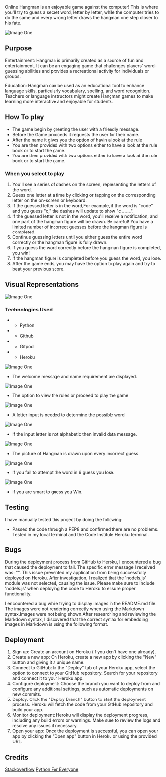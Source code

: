 Online Hangman is an enjoyable game against the computer! This is where you'll try to guess a secret word, letter by letter, while the computer tries to do the same and every wrong letter draws the  hangman one step closer to his fate. 
 
 ![Image One](assets/images/image_two.png)
 
 ## Purpose 
 
Entertainment: Hangman is primarily created as a source of fun and entertainment. It can be an engaging game that challenges players' word-guessing abilities and provides a recreational activity for individuals or groups.

Education: Hangman can be used as an educational tool to enhance language skills, particularly vocabulary, spelling, and word recognition. Teachers or language instructors might create Hangman games to make learning more interactive and enjoyable for students.
 
## How To play

* The game begin by greeting the user with a friendly message.
* Before the Game procceds it requests the user for their name.
* After the name it gives you the option of havin a look at the rule
* You are then provided with two options either to have a look at the rule book or  to start the game.
* You are then provided with two options either to have a look at the rule book or  to start the game.

  
### When you select to play 
1. You'll see a series of dashes on the screen, representing the letters of the word.
2. Guess one letter at a time by clicking or tapping on the corresponding letter on the on-screen or keyboard.
3. If the guessed letter is in the word,For example, if the word is "code" and you guess "c," the dashes will update to show "c _ _ _".
4. If the guessed letter is not in the word, you'll receive a notification, and one part of the hangman figure will be drawn. Be careful! You have a limited number of incorrect guesses before the hangman figure is completed.
6. Continue guessing letters until you either guess the entire word correctly or the hangman figure is fully drawn.
7. If you guess the word correctly before the hangman figure is completed, you win!
8. If the hangman figure is completed before you guess the word, you lose.
9. After the game ends, you may have the option to play again and try to beat your previous score.

   
## Visual Representations

![Image One](assets/images/image_one.png)

### Technologies Used
* * Python
* * Github
* * Gitpod
* * Heroku
 
  
![Image One](assets/images/image_three.png)
* The welcome message and name requirement are displayed.
  
 ![Image One](assets/images/image_eight.png)
* The option to view the rules or proceed to play the game
  
![Image One](assets/images/image_six.png)
* A letter input is needed to determine the possible word
  
![Image One](assets/images/image_eight.png)
* If the input letter is not alphabetic then invalid data message.
  
![Image One](assets/images/image_five.png)
* The picture of Hangman is drawn upon every incorrect guess.
  
![Image One](assets/images/image_four.png)
* If you fail to attempt the word in 6 guess you lose.

![Image One](assets/images/image_nine.png)
* If you are smart to guess you Win.


 ## Testing

 
 I have manually tested this project by doing the following:
* Passed the code through a PEP8 and confirmed there are no problems.
Tested in my local terminal and the Code Institute Heroku terminal.

## Bugs

During the deployment process from GitHub to Heroku, I encountered a bug that caused the deployment to fail. The specific error message I received was: "<insert error message>". This issue prevented my application from being successfully deployed on Heroku.
After investigation, I realized that the 'nodels.js' module was not selected, causing the issue. Please make sure to include 'nodels.js' when deploying the code to Heroku to ensure proper functionality.

I encountered a bug while trying to display images in the README.md file. The images were not rendering correctly when using the Markdown syntax.Images were not being shown.After researching and reviewing the Markdown syntax, I discovered that the correct syntax for embedding images in Markdown is using the following format.

## Deployment

1. Sign up: Create an account on Heroku (if you don't have one already).
2. Create a new app: On Heroku, create a new app by clicking the "New" button and giving it a unique name.
3. Connect to GitHub: In the "Deploy" tab of your Heroku app, select the option to connect to your GitHub repository. Search for your repository and connect it to your Heroku app.
4. Configure deployment: Choose the branch you want to deploy from and configure any additional settings, such as automatic deployments on new commits.
5. Deploy: Click the "Deploy Branch" button to start the deployment process. Heroku will fetch the code from your GitHub repository and build your app.
6. Monitor deployment: Heroku will display the deployment progress, including any build errors or warnings. Make sure to review the logs and resolve any issues if necessary.
7. Open your app: Once the deployment is successful, you can open your app by clicking the "Open app" button in Heroku or using the provided URL.


## Credits 

[Stackoverflow](https://stackoverflow.com/questions/2084508/clear-terminal-in-python)
[Python For Everyone](https://www.youtube.com/@python-for-everyone)
